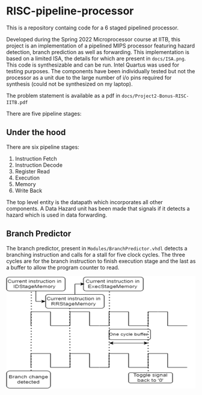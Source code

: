# RISC-pipeline-processor
This is a repository containg code for a 6 staged pipelined processor.

Developed during the Spring 2022 Microprocessor course at IITB, this project is an implementation of a pipelined MIPS processor featuring hazard detection, branch prediction as well as forwarding. This implementation is based on a limited ISA, the details for which are present in `docs/ISA.png`. This code is synthesizable and can be run. Intel Quartus was used for testing purposes. The components have been individually tested but not the processor as a unit due to the large number of i/o pins required for synthesis (could not be synthesized on my laptop).

The problem statement is available as a pdf in `docs/Project2-Bonus-RISC-IITB.pdf`



There are five pipeline stages: 

## Under the hood

There are six pipeline stages:

1. Instruction Fetch
2. Instruction Decode
3. Register Read
4. Execution
5. Memory
6. Write Back

The top level entity is the datapath which incorporates all other components. 
A Data Hazard unit has been made that signals if it detects a hazard which is used in data forwarding. 
 
 ## Branch Predictor
The branch predictor, present in `Modules/BranchPredictor.vhdl`  detects a branching instruction and calls for a stall for five clock cycles. The three cycles are for the branch instruction to finish execution stage and the last as a buffer to allow the program counter to read.
<p align="center">
  <img 
    width="600"
    height="300"
    src="https://github.com/borlaugg/RISC-processor-with-pipelining/blob/main/docs/BP.png"
  >
</p>
